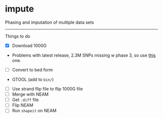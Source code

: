 # impute
Phasing and imputation of multiple data sets

----------------------

Things to do
- [x] Download 1000G 
 - Problems with latest release, 2.3M SNPs missing w phase 3, so use [this](https://mathgen.stats.ox.ac.uk/impute/data_download_1000G_phase1_integrated_SHAPEIT2_16-06-14.html) one.
- [ ] Convert to bed form
 - GTOOL (add to `bin/`)
- [ ] Use strand flip file to flip 1000G file
- [ ] Merge with NEAM
 -  [ ] Get `.diff` file
- [ ] Flip NEAM
- [ ] Run `shapeit` on NEAM
